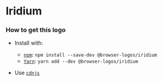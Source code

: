# Iridium

### How to get this logo

* Install with:

  * [`npm`](https://www.npmjs.com/): `npm install --save-dev @browser-logos/iridium`
  * [`Yarn`](https://yarnpkg.com/): `yarn add --dev @browser-logos/iridium`

* Use [`cdnjs`](https://cdnjs.com/libraries/browser-logos)
